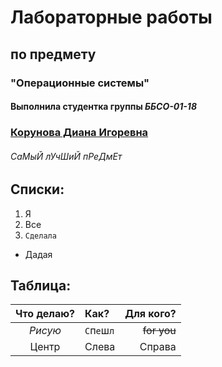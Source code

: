# Лабораторные работы
## по предмету 
### "Операционные системы"
#### Выполнила студентка группы *ББСО-01-18*
### [Корунова Диана Игоревна](https://www.vk.com/dianakoruna)

###### СаМыЙ лУчШиЙ пРеДмЕт 

## Списки: 
1. Я
2. Все
3. `Сделала`
* Дадая
## Таблица:
**Что делаю?** | **Как?** | **Для кого?**
:---: | :--- | ---:
*Рисую* | `С`п`е`ш`л` | ~~for you~~
Центр | Слева | Справа
